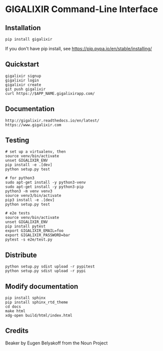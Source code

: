 # GIGALIXIR Command-Line Interface

## Installation

    pip install gigalixir

If you don't have pip install, see https://pip.pypa.io/en/stable/installing/

## Quickstart

    gigalixir signup
    gigalixir login
    gigalixir create 
    git push gigalixir
    curl https://$APP_NAME.gigalixirapp.com/

## Documentation

    http://gigalixir.readthedocs.io/en/latest/
    https://www.gigalixir.com

## Testing

    # set up a virtualenv, then
    source venv/bin/activate
    unset GIGALIXIR_ENV
    pip install -e .[dev]
    python setup.py test

    # for python3 
    sudo apt-get install -y python3-venv
    sudo apt-get install -y python3-pip
    python3 -m venv venv3
    source venv3/bin/activate
    pip3 install -e .[dev]
    python setup.py test

    # e2e tests
    source venv/bin/activate
    unset GIGALIXIR_ENV
    pip install pytest
    export GIGALIXIR_EMAIL=foo
    export GIGALIXIR_PASSWORD=bar
    pytest -s e2e/test.py

## Distribute

    python setup.py sdist upload -r pypitest
    python setup.py sdist upload -r pypi

## Modify documentation

    pip install sphinx
    pip install sphinx_rtd_theme
    cd docs
    make html
    xdg-open build/html/index.html

## Credits

Beaker by Eugen Belyakoff from the Noun Project
